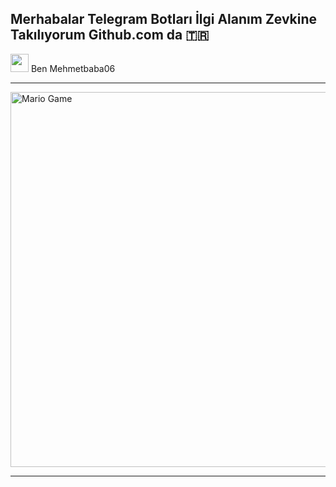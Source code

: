 ## Merhabalar Telegram Botları İlgi Alanım Zevkine Takılıyorum Github.com da 🇹🇷
 <img src="https://github.com/TheDudeThatCode/TheDudeThatCode/blob/master/Assets/Hi.gif" width="29px"> Ben Mehmetbaba06 

___

<img src="https://github.com/TheDudeThatCode/TheDudeThatCode/blob/master/Assets/Mario_Gameplay.gif" alt="Mario Game" width="600" />

___ 
